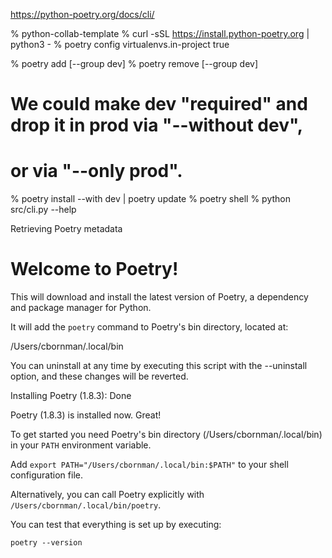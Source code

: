 https://python-poetry.org/docs/cli/

% python-collab-template % curl -sSL https://install.python-poetry.org | python3 -
% poetry config virtualenvs.in-project true

% poetry add <library> [--group dev]
% poetry remove <library> [--group dev]

# We could make dev "required" and drop it in prod via "--without dev",
# or via "--only prod".
% poetry install --with dev | poetry update
% poetry shell
% python src/cli.py --help

Retrieving Poetry metadata

# Welcome to Poetry!

This will download and install the latest version of Poetry,
a dependency and package manager for Python.

It will add the `poetry` command to Poetry's bin directory, located at:

/Users/cbornman/.local/bin

You can uninstall at any time by executing this script with the --uninstall option,
and these changes will be reverted.

Installing Poetry (1.8.3): Done

Poetry (1.8.3) is installed now. Great!

To get started you need Poetry's bin directory (/Users/cbornman/.local/bin) in your `PATH`
environment variable.

Add `export PATH="/Users/cbornman/.local/bin:$PATH"` to your shell configuration file.

Alternatively, you can call Poetry explicitly with `/Users/cbornman/.local/bin/poetry`.

You can test that everything is set up by executing:

`poetry --version`


